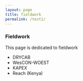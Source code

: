 ```yaml
---
layout: page
title: fieldwork
permalink: /test1/
---
```


### Fieldwork

This page is dedicated to fieldwork

- DRYCAB
- WesCON-WOEST
- KAPEX
- Reach (Kenya)
